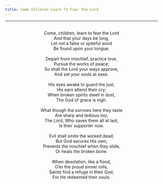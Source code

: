 ```yaml
---
title: Come Children Learn To Fear The Lord
---
```


---
<center>
<br/>
Come, children, learn to fear the Lord<br/>
And that your days be long,<br/>
Let not a false or spiteful word<br/>
Be found upon your tongue.<br/>
<br/>
Depart from mischief, practice love,<br/>
Pursue the works of peace;<br/>
So shall the Lord your ways approve,<br/>
And set your souls at ease.<br/>
<br/>
His eyes awake to guard the just,<br/>
His ears attend their cry;<br/>
When broken spirits dwell in dust,<br/>
The God of grace is nigh.<br/>
<br/>
What though the sorrows here they taste<br/>
Are sharp and tedious too,<br/>
The Lord, Who saves them all at last,<br/>
Is their supporter now.<br/>
<br/>
Evil shall smite the wicked dead;<br/>
But God secures His own,<br/>
Prevents the mischief when they slide,<br/>
Or heals the broken bone.<br/>
<br/>
When desolation, like a flood,<br/>
O’er the proud sinner rolls,<br/>
Saints find a refuge in their God,<br/>
For He redeemed their souls.<br/>

</center>
